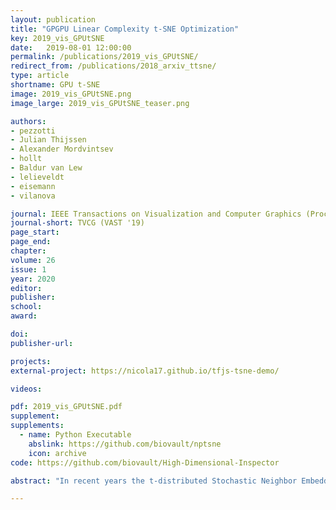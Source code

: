 ```yaml
---
layout: publication
title: "GPGPU Linear Complexity t-SNE Optimization"
key: 2019_vis_GPUtSNE
date:   2019-08-01 12:00:00
permalink: /publications/2019_vis_GPUtSNE/
redirect_from: /publications/2018_arxiv_ttsne/
type: article
shortname: GPU t-SNE
image: 2019_vis_GPUtSNE.png
image_large: 2019_vis_GPUtSNE_teaser.png

authors:
- pezzotti
- Julian Thijssen
- Alexander Mordvintsev
- hollt
- Baldur van Lew
- lelieveldt
- eisemann
- vilanova

journal: IEEE Transactions on Visualization and Computer Graphics (Proceedings of IEEE VAST 2019)
journal-short: TVCG (VAST '19)
page_start:
page_end:
chapter:
volume: 26
issue: 1
year: 2020
editor:
publisher:
school:
award:

doi:
publisher-url:

projects:
external-project: https://nicola17.github.io/tfjs-tsne-demo/

videos:

pdf: 2019_vis_GPUtSNE.pdf
supplement:
supplements:
  - name: Python Executable
    abslink: https://github.com/biovault/nptsne
    icon: archive
code: https://github.com/biovault/High-Dimensional-Inspector

abstract: "In recent years the t-distributed Stochastic Neighbor Embedding (t-SNE) algorithm has become one of the most used and insightful techniques for exploratory data analysis of high-dimensional data. It reveals clusters of high-dimensional data points at different scales while only requiring minimal tuning of its parameters. However, the computational complexity of the algorithm limits its application to relatively small datasets. To address this problem, several evolutions of t-SNE have been developed in recent years, mainly focusing on the scalability of the similarity computations between data points. However, these contributions are insufficient to achieve interactive rates when visualizing the evolution of the t-SNE embedding for large datasets. In this work, we present a novel approach to the minimization of the t-SNE objective function that heavily relies on graphics hardware and has linear computational complexity. Our technique decreases the computational cost of running t-SNE on datasets by orders of magnitude and retains or improves on the accuracy of past approximated techniques. We propose to approximate the repulsive forces between data points by splatting kernel textures for each data point. This approximation allows us to reformulate the t-SNE minimization problem as a series of tensor operations that can be efficiently executed on the graphics card. An efficient implementation of our technique is integrated and available for use in the widely used Google TensorFlow.js, and an open-source C++ library."

---
```

